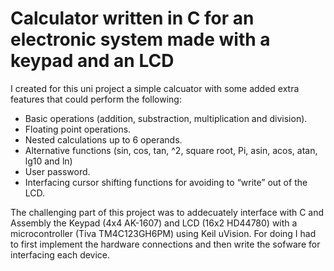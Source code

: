 # Calculator written in C for an electronic system made with a keypad and an LCD
I created for this uni project a simple calcuator with some added extra features that could perform the following:
* Basic operations (addition, substraction, multiplication and division). 
* Floating point operations.
* Nested calculations up to 6 operands.
* Alternative functions (sin, cos, tan, ^2, square root, Pi, asin, acos, atan, lg10 and ln)
* User password.
* Interfacing cursor shifting functions for avoiding to “write” out of the LCD. 

The challenging part of this project was to addecuately interface with C and Assembly the Keypad (4x4 AK-1607) and LCD (16x2 HD44780) with a microcontroller (Tiva TM4C123GH6PM) using Keil uVision. 
For doing I had to first implement the hardware connections and then write the sofware for interfacing each device.


